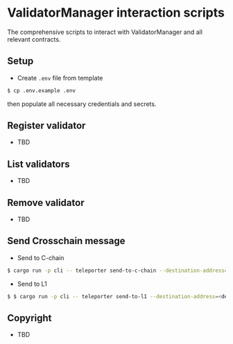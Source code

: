 # ValidatorManager interaction scripts
The comprehensive scripts to interact with ValidatorManager and all relevant contracts.

## Setup

- Create `.env` file from template

```sh
$ cp .env.example .env
```

then populate all necessary credentials and secrets.

## Register validator

- TBD

## List validators

- TBD

## Remove validator

- TBD

## Send Crosschain message

- Send to C-chain

```sh
$ cargo run -p cli -- teleporter send-to-c-chain --destination-address=<dest-address> --fee-token-address=<token-address> --fee-amount=<amount> --required-gas-limit=<gas-limit> --message=<msg>
```

- Send to L1

```sh
$ $ cargo run -p cli -- teleporter send-to-l1 --destination-address=<dest-address> --fee-token-address=<token-address> --fee-amount=<amount> --required-gas-limit=<gas-limit> --message=<msg>
```

## Copyright

- TBD